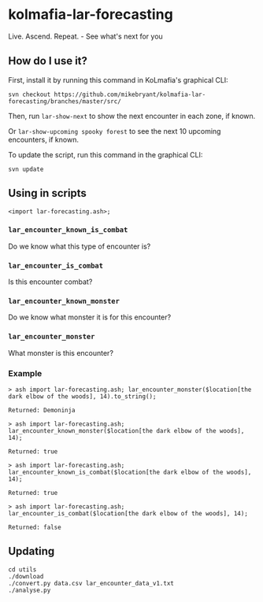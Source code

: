 # kolmafia-lar-forecasting
Live. Ascend. Repeat. - See what's next for you

## How do I use it?
First, install it by running this command in KoLmafia's graphical CLI:

```
svn checkout https://github.com/mikebryant/kolmafia-lar-forecasting/branches/master/src/
```

Then, run `lar-show-next` to show the next encounter in each zone, if known.

Or `lar-show-upcoming spooky forest` to see the next 10 upcoming encounters, if known.

To update the script, run this command in the graphical CLI:

```
svn update
```


## Using in scripts

`<import lar-forecasting.ash>;`

### `lar_encounter_known_is_combat`

Do we know what this type of encounter is?

### `lar_encounter_is_combat`

Is this encounter combat?

### `lar_encounter_known_monster`

Do we know what monster it is for this encounter?

### `lar_encounter_monster`

What monster is this encounter?

### Example

```
> ash import lar-forecasting.ash; lar_encounter_monster($location[the dark elbow of the woods], 14).to_string();

Returned: Demoninja

> ash import lar-forecasting.ash; lar_encounter_known_monster($location[the dark elbow of the woods], 14);

Returned: true

> ash import lar-forecasting.ash; lar_encounter_known_is_combat($location[the dark elbow of the woods], 14);

Returned: true

> ash import lar-forecasting.ash; lar_encounter_is_combat($location[the dark elbow of the woods], 14);

Returned: false
```


## Updating

```
cd utils
./download
./convert.py data.csv lar_encounter_data_v1.txt
./analyse.py
```
